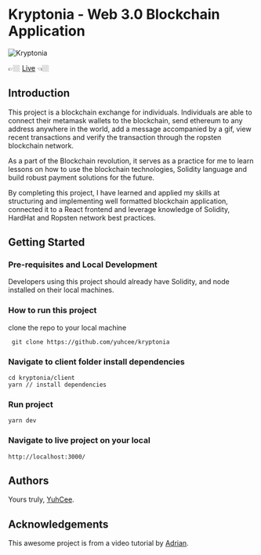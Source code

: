 # Kryptonia - Web 3.0 Blockchain Application

![Kryptonia](https://i.ibb.co/DVF4tNW/image.png)

👉🏼 [Live](kryptonia.netlify.app) 👈🏼

## Introduction

This project is a blockchain exchange for individuals. Individuals are able to connect their metamask wallets to the blockchain, send ethereum to any address anywhere in the world, add a message accompanied by a gif, view recent transactions and verify the transaction through the ropsten blockchain network.

As a part of the Blockchain revolution, it serves as a practice for me to learn lessons on how to use the blockchain technologies, Solidity language and build robust payment solutions for the future.

By completing this project, I have learned and applied my skills at structuring and implementing well formatted blockchain application, connected it to a React frontend and leverage knowledge of Solidity, HardHat and Ropsten network best practices.

## Getting Started

### Pre-requisites and Local Development

Developers using this project should already have Solidity, and node installed on their local machines.

### How to run this project

clone the repo to your local machine

```
 git clone https://github.com/yuhcee/kryptonia
```

### Navigate to client folder install dependencies

```
cd kryptonia/client
yarn // install dependencies
```

### Run project

```
yarn dev
```

### Navigate to live project on your local

```
http://localhost:3000/
```

## Authors

Yours truly, [YuhCee](https://www.github.com/yuhcee).

## Acknowledgements

This awesome project is from a video tutorial by [Adrian](https://www.jsmastery.pro).
